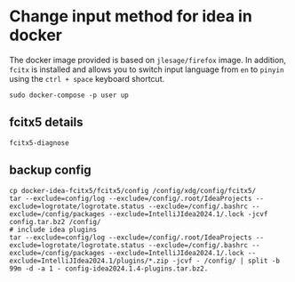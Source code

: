 # Change input method for idea in docker

The docker image provided is based on `jlesage/firefox` image. In addition, `fcitx` is installed and allows you to switch input language from `en` to `pinyin` using the `ctrl + space` keyboard shortcut.

```shell
sudo docker-compose -p user up
```

## fcitx5 details
``` shell
fcitx5-diagnose
```

## backup config
```shell
cp docker-idea-fcitx5/fcitx5/config /config/xdg/config/fcitx5/
tar --exclude=config/log --exclude=/config/.root/IdeaProjects --exclude=logrotate/logrotate.status --exclude=/config/.bashrc --exclude=/config/packages --exclude=IntelliJIdea2024.1/.lock -jcvf config.tar.bz2 /config/
# include idea plugins
tar --exclude=config/log --exclude=/config/.root/IdeaProjects --exclude=logrotate/logrotate.status --exclude=/config/.bashrc --exclude=/config/packages --exclude=IntelliJIdea2024.1/.lock --exclude=IntelliJIdea2024.1/plugins/*.zip -jcvf - /config/ | split -b 99m -d -a 1 - config-idea2024.1.4-plugins.tar.bz2.
```